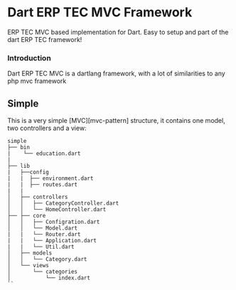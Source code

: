 # Dart ERP TEC MVC Framework

ERP TEC MVC based implementation for Dart. Easy to setup and part of the dart ERP TEC framework!

### Introduction

Dart ERP TEC MVC  is a dartlang framework, with a lot of similarities to any php  mvc framework

## Simple

This is a very simple [MVC][mvc-pattern] structure, it contains one model, two controllers and a view:


```
simple
├── bin
|    └── education.dart
|
├── lib
|   ├──config
|   |  ├── environment.dart
|   |  ├── routes.dart
|   |   
│   ├── controllers
│   │   ├── CategoryController.dart
│   │   └── HomeController.dart
├── ├── core
│   │   ├── Configration.dart
│   │   └── Model.dart
|   |   └── Router.dart
|   |   └── Application.dart
|   |   └── Util.dart
│   ├── models
│   │   └── Category.dart
│   └── views
│       └── categories
│           └── index.dart
``


